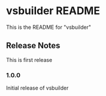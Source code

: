 # vsbuilder README

This is the README for "vsbuilder"

## Release Notes

This is first release

### 1.0.0

Initial release of vsbuilder
